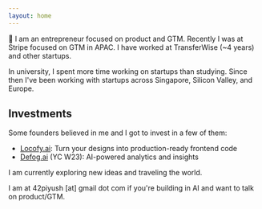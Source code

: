 ```yaml
---
layout: home
---
```


👋 I am an entrepreneur focused on product and GTM. Recently I was at Stripe focused on GTM in APAC. I have worked at TransferWise (~4 years) and other startups.

In university, I spent more time working on startups than studying. Since then I've been working with startups across Singapore, Silicon Valley, and Europe.

## Investments
Some founders believed in me and I got to invest in a few of them:
- [Locofy.ai](https://www.locofy.ai/): Turn your designs into production-ready frontend code
- [Defog.ai](https://defog.ai/) (YC W23): AI-powered analytics and insights

I am currently exploring new ideas and traveling the world.

I am at 42piyush [at] gmail dot com if you're building in AI and want to talk on product/GTM.
